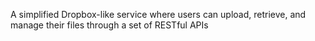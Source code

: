 A simplified Dropbox-like service where users can upload, retrieve, and manage their files through a set of RESTful APIs
